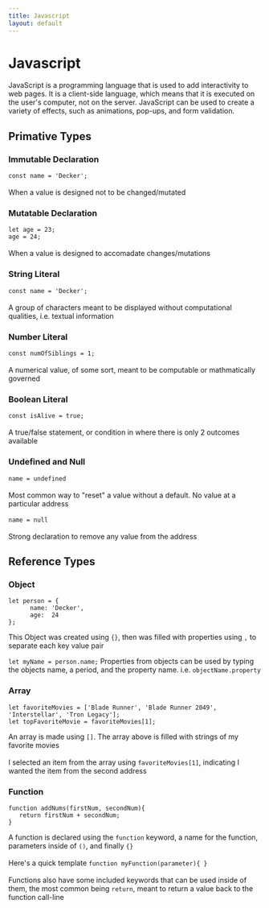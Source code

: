 ```yaml
---
title: Javascript
layout: default
---
```

# Javascript
JavaScript is a programming language that is used to add interactivity to web pages. It is a client-side language, which means that it is executed on the user's computer, not on the server. JavaScript can be used to create a variety of effects, such as animations, pop-ups, and form validation.

## Primative Types

### Immutable Declaration
```const name = 'Decker';```<br><br>
When a value is designed not to be changed/mutated

### Mutatable Declaration 
``` let age = 23; ```<br>
``` age = 24; ```<br><br>
When a value is designed to accomadate changes/mutations

### String Literal
``` const name = 'Decker'; ```<br><br>
A group of characters meant to be displayed without computational qualities, i.e. textual information

### Number Literal
``` const numOfSiblings = 1; ```<br><br>
A numerical value, of some sort, meant to be computable or mathmatically governed

### Boolean Literal
``` const isAlive = true; ```<br><br>
A true/false statement, or condition in where there is only 2 outcomes available

### Undefined and Null
``` name = undefined ```<br><br>
Most common way to "reset" a value without a default. No value at a particular address<br><br>
``` name = null ``` <br><br>
Strong declaration to remove any value from the address

## Reference Types

### Object
```  
let person = {
      name: 'Decker',
      age:  24
};
```
This Object was created using ```{}```, then was filled with properties using ```,``` to separate each key value pair

``` let myName = person.name; ```
Properties from objects can be used by typing the objects name, a period, and the property name. i.e. ```objectName.property```

### Array
```
let favoriteMovies = ['Blade Runner', 'Blade Runner 2049', 'Interstellar', 'Tron Legacy'];
let topFavoriteMovie = favoriteMovies[1];
```
An array is made using ```[]```. The array above is filled with strings of my favorite movies<br><br> 
I selected an item from the array using ```favoriteMovies[1]```, indicating I wanted the item from the second address

### Function
```
function addNums(firstNum, secondNum){
   return firstNum + secondNum;
}
```
A function is declared using the ```function``` keyword, a name for the function, parameters inside of ```()```, and finally ```{}```<br><br>
Here's a quick template ```function myFunction(parameter){ }```<br><br>
Functions also have some included keywords that can be used inside of them, the most common being ```return```, meant to return a value back to the function call-line